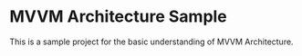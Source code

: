 # MVVM Architecture Sample
This is a sample project for the basic understanding of MVVM Architecture.
